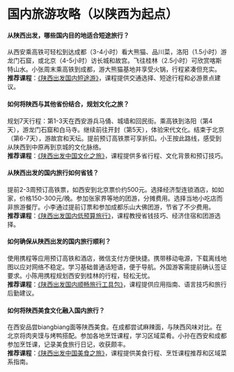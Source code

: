 # 国内旅游攻略（以陕西为起点）
#### 从陕西出发，哪些国内目的地适合短途旅行？
从西安乘高铁可轻松到达成都（3-4小时）看大熊猫、品川菜，洛阳（1.5小时）游龙门石窟，或北京（4-5小时）访长城和故宫。飞往桂林（2.5小时）可欣赏喀斯特山水。小张周末乘高铁到成都，游大熊猫基地并享受火锅，行程紧凑但充实。  
**推荐课程**：[《陕西出发国内短途游》](https://www.codefather.cn)，课程提供交通选择、短途行程和必游景点建议。

#### 如何将陕西与其他省份结合，规划文化之旅？
规划7天行程：第1-3天在西安游兵马俑、城墙和回民街。乘高铁到洛阳（第4天），游龙门石窟和白马寺。继续前往开封（第5天），体验宋代文化。结束于北京（第6-7天），游故宫和天坛。提前预订高铁票可享折扣。小王按此路线，感受到从陕西到中原再到京城的文化脉络。  
**推荐课程**：[《陕西出发中国文化之旅》](https://www.codefather.cn)，课程提供多省行程、文化背景和预订技巧。

#### 从陕西出发的国内旅行如何省钱？
提前2-3周预订高铁票，如西安到北京票价约500元。选择经济型连锁酒店，如如家，价格150-300元/晚。参加张家界等地的团游，分摊费用。选择当地小吃店而非旅游餐厅。小李通过提前订票和参加成都乐山大佛团游，节省了不少费用。  
**推荐课程**：[《陕西出发国内低预算旅行》](https://www.codefather.cn)，课程教授省钱技巧、经济住宿和团游选择。

#### 如何确保从陕西出发的国内旅行顺利？
使用携程等应用预订高铁和酒店，微信支付方便快捷。携带移动电源，下载离线地图以应对网络不稳定。学习基础普通话短语，便于导航。外国游客需提前确认签证要求。小陈用携程规划西安到桂林的行程，轻松无忧。  
**推荐课程**：[《陕西出发国内顺畅旅行工具包》](https://www.codefather.cn)，课程提供应用指南、语言技巧和旅行后勤建议。

#### 如何将陕西美食文化融入国内旅行？
在西安品尝biangbiang面等陕西美食。在成都尝试麻辣面，与陕西风味对比。在北京将肉夹馍与烤鸭搭配。参加各地烹饪课程，学习区域菜肴。小孙在西安和成都参加烹饪课，记录美食旅行日记，收获颇丰。  
**推荐课程**：[《陕西出发中国美食之旅》](https://www.codefather.cn)，课程提供美食行程、烹饪课程推荐和区域菜系指南。